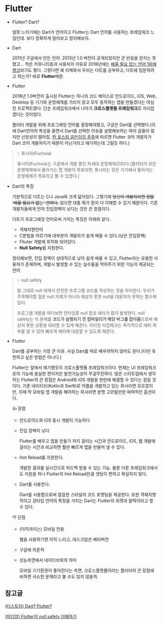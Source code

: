 # Flutter

- Flutter? Dart?

  얼핏 느끼기에는 Dart가 언어이고 Flutter는 Dart 언어를 사용하는 프레임워크 느낌인데. 보다 정확하게 알아보고 정리해보자.

- Dart

  2011년 구글에서 만든 언어. 2013년 1.0 버전이 공개되었지만 큰 반응을 얻지는 못했고... 적은 커뮤니티층과 사용처의 이유로 2018년에는 [배울 필요 없는 언어 1위에 랭크](https://www.itworld.co.kr/news/108761)되기도 했다. 그렇다면 왜 이제와서 우리는 다트를 공부하고, 다트에 입문하려고 하는가? 바로 **Flutter**때문.

- Flutter

  2018년 1.0버전이 출시된 Flutter는 하나의 코드 베이스로 안드로이드, iOS, Web, Desktop 등 기기와 운영체제를 가리지 않고 모두 동작하는 앱을 만들겠다는 야심찬 프로젝트였다. 단순 프레임워크에서 나아가 **크로스플랫폼 프레임워크**로 자리잡겠다는 것이었다.

  플러터 개발을 위해 프로그래밍 언어를 결정해야했고, 구글은 Dart를 선택했다.(이에 Dart언어의 특성을 들면서 Dart를 선택한 이유를 설명해보려는 여러 글들이 많지만 신빙성이 떨어짐. [한 포스팅 글쓴이의 추측](https://couldi.tistory.com/22)에 따르면 Flutter 코어 개발자가 Dart 코어 개발자이기 때문이 아닌가라고 얘기하는데 그럴듯 하다.)

>  :bulb: 퓨시아(Fuchsia)
>
> 퓨시아(Fuchsia)는 구글에서 개발 중인 차세대 운영체제(OS)다.(플러터가 모든 운영체제에서 돌아가는 앱 개발이 목표라면, 퓨시아는 모든 기기에서 돌아가는 운영체제가 목표라고 볼 수 있겠다.)

- Dart의 특징

  기본적으로 다트는 C나 Java와 크게 닮아있다. 그렇기에 ~~당신이 개발자라면 정말 '배울 필요가 없는' 언어다.~~ 읽으면 대충 뭐가 뭔지 다 이해할 수 있기 때문이다. 기존 개발자들에게 언어 진입장벽이 낮다는 것은 큰 장점이다.

  다트가 프로그래밍 언어로써 가지는 특징은 아래와 같다.

  - 객체지향언어
  - C문법을 따르기에 대부분의 개발자가 쉽게 배울 수 있다.(낮은 진입장벽)
  - Fltuter 개발에 최적화 되어있다.
  - **Null Safety**를 지원한다.

  정리해보면, 진입 장벽이 상대적으로 낮아 쉽게 배울 수 있고, Flutter라는 유용한 사용처가 존재하며, 개발시 발생할 수 있는 실수들을 막아주기 위한 기능이 제공되는 언어

> :bulb: null safety
>
> 말 그대로 null 에게서 안전한 프로그램 코드를 작성하는 것을 의미한다. 우리가 주목해야할 점은 null 자체가 아니라 예상치 못한 null을 대응하지 못하는 함수에있다.
>
> 프로그램 개발을 하다보면 런타임중 null 참조 에러가 많이 발생한다. null safety는 이 문제를 **코드가 실행되기 전 컴파일러가 해당 버그를 잡아줌**으로써 예상치 못한 상황을 대비할 수 있게 해준다. 이러한 타입체크는 즉각적으로 에러 여부를 알 수 있어 빠르게 에러에 대응할 수 있도록 해준다.

- Flutter

  Dart를 공부하는 가장 큰 이유. 사실 Dart를 따로 배우려하지 않아도 된다.(다만 추천하고 싶은 방법은 아니다.)

  Flutter는 앞에서 얘기했듯이 크로스플랫폼 프레임워크이다. 현재는 UI 프레임워크로의 기능에 충실한 편이지만 발전가능성이 무궁무진하다. 많은 스타트업에서 생각하는 Flutter의 큰 장점은 Android와 iOS 개발을 한번에 해결할 수 있다는 점일 것이다. 기존 네이티브(Kotlin과 Swift)로 어플을 개발하고 있는 회사라면 모르겠지만, 이제 막 모바일 앱 개발을 해야하는 회사라면 분명 고민될만한 매력적인 옵션이다.

  :thumbsup: 장점

  - 안드로이드와 iOS 동시 개발이 가능하다

  - 진입 장벽이 낮다

    Flutter를 배우고 앱을 만들기 까지 걸리는 시간과 안드로이드, iOS, 웹 개발에 걸리는 시간과 비교하면 훨씬 빠르게 앱을 만들어 낼 수 있다.

  - Hot Reload를 지원한다.

    개발한 결과를 실시간으로 피드백 받을 수 있는 기능. 물론 다른 프레임워크에서도 지원을 하나 Flutter의 Hot Reload만큼 셋팅이 편하고 확실하지 않다.

  - Dart를 사용한다.

    Dart를 사용함으로써 깔끔한 스타일의 코드 포맷팅을 제공한다. 또한 객체지향적이고 강타입 언어의 특징을 가지는 Dart는 Flutter의 위젯과 찰떡이라고 할 수 있다.

  :thumbsdown: 단점

  - (아직까지는) 모바일 전용

    웹을 사용하기엔 아직 느리고, 데스크탑은 베타버전

  - 구글에 의존적

  - 성능측면에서 네이티브와의 차이

    모바일 기기환경이 좋아진다는 측면, 크로스플랫폼이라는 플러터의 큰 장점에 비하면 사소한 문제라고 볼 수도 있지 않을까.

## 참고글

[(티스토리) Dart? Flutter?](https://couldi.tistory.com/22)

[(미디엄) Flutter의 null safety 이해하기](https://medium.com/flutter-korea/flutter%EC%9D%98-null-safety-%EC%9D%B4%ED%95%B4%ED%95%98%EA%B8%B0-dd4ee1f7d6a5)